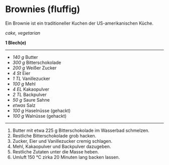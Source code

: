 # Brownies (fluffig)

Ein Brownie ist ein traditioneller Kuchen der US-amerikanischen Küche.

*cake, vegetarian*

**1 Blech(e)**

---

- *140 g* Butter
- *300 g* Bitterschokolade
- *200 g* Weißer Zucker
- *4 St* Eier
- *1 TL* Vanillezucker
- *100 g* Mehl
- *4 EL* Kakaopulver
- *2 TL* Backpulver
- *50 g* Saure Sahne
- *etwas* Salz
- *100 g* Haselnüsse (gehackt)
- *100 g* Walnüsse (gehackt)

---

1. Butter mit etwa 225 g Bitterschokolade im Wasserbad schmelzen.
2. Restliche Bitterschokolade grob hacken.
3. Zucker, Eier und Vanillezucker cremig schlagen.
4. Mehl, Kakaopulver und Backpulver dazugeben.
5. Restliche Zutaten unter die Masse heben.
6. Umluft 150 °C zirka 20 Minuten lang backen lassen.
